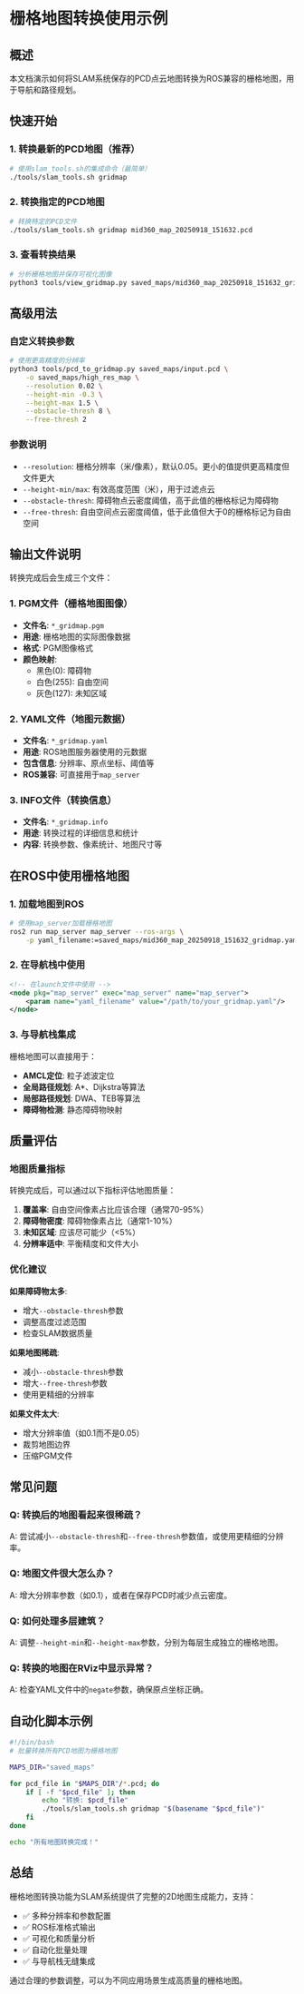 # 栅格地图转换使用示例

## 概述

本文档演示如何将SLAM系统保存的PCD点云地图转换为ROS兼容的栅格地图，用于导航和路径规划。

## 快速开始

### 1. 转换最新的PCD地图（推荐）

```bash
# 使用slam_tools.sh的集成命令（最简单）
./tools/slam_tools.sh gridmap
```

### 2. 转换指定的PCD地图

```bash
# 转换特定的PCD文件
./tools/slam_tools.sh gridmap mid360_map_20250918_151632.pcd
```

### 3. 查看转换结果

```bash
# 分析栅格地图并保存可视化图像
python3 tools/view_gridmap.py saved_maps/mid360_map_20250918_151632_gridmap.yaml --save-png
```

## 高级用法

### 自定义转换参数

```bash
# 使用更高精度的分辨率
python3 tools/pcd_to_gridmap.py saved_maps/input.pcd \
    -o saved_maps/high_res_map \
    --resolution 0.02 \
    --height-min -0.3 \
    --height-max 1.5 \
    --obstacle-thresh 8 \
    --free-thresh 2
```

### 参数说明

- `--resolution`: 栅格分辨率（米/像素），默认0.05。更小的值提供更高精度但文件更大
- `--height-min/max`: 有效高度范围（米），用于过滤点云
- `--obstacle-thresh`: 障碍物点云密度阈值，高于此值的栅格标记为障碍物
- `--free-thresh`: 自由空间点云密度阈值，低于此值但大于0的栅格标记为自由空间

## 输出文件说明

转换完成后会生成三个文件：

### 1. PGM文件（栅格地图图像）
- **文件名**: `*_gridmap.pgm`
- **用途**: 栅格地图的实际图像数据
- **格式**: PGM图像格式
- **颜色映射**:
  - 黑色(0): 障碍物
  - 白色(255): 自由空间
  - 灰色(127): 未知区域

### 2. YAML文件（地图元数据）
- **文件名**: `*_gridmap.yaml`
- **用途**: ROS地图服务器使用的元数据
- **包含信息**: 分辨率、原点坐标、阈值等
- **ROS兼容**: 可直接用于`map_server`

### 3. INFO文件（转换信息）
- **文件名**: `*_gridmap.info`
- **用途**: 转换过程的详细信息和统计
- **内容**: 转换参数、像素统计、地图尺寸等

## 在ROS中使用栅格地图

### 1. 加载地图到ROS

```bash
# 使用map_server加载栅格地图
ros2 run map_server map_server --ros-args \
    -p yaml_filename:=saved_maps/mid360_map_20250918_151632_gridmap.yaml
```

### 2. 在导航栈中使用

```xml
<!-- 在launch文件中使用 -->
<node pkg="map_server" exec="map_server" name="map_server">
    <param name="yaml_filename" value="/path/to/your_gridmap.yaml"/>
</node>
```

### 3. 与导航栈集成

栅格地图可以直接用于：
- **AMCL定位**: 粒子滤波定位
- **全局路径规划**: A*、Dijkstra等算法
- **局部路径规划**: DWA、TEB等算法
- **障碍物检测**: 静态障碍物映射

## 质量评估

### 地图质量指标

转换完成后，可以通过以下指标评估地图质量：

1. **覆盖率**: 自由空间像素占比应该合理（通常70-95%）
2. **障碍物密度**: 障碍物像素占比（通常1-10%）
3. **未知区域**: 应该尽可能少（<5%）
4. **分辨率适中**: 平衡精度和文件大小

### 优化建议

**如果障碍物太多**:
- 增大`--obstacle-thresh`参数
- 调整高度过滤范围
- 检查SLAM数据质量

**如果地图稀疏**:
- 减小`--obstacle-thresh`参数
- 增大`--free-thresh`参数
- 使用更精细的分辨率

**如果文件太大**:
- 增大分辨率值（如0.1而不是0.05）
- 裁剪地图边界
- 压缩PGM文件

## 常见问题

### Q: 转换后的地图看起来很稀疏？
A: 尝试减小`--obstacle-thresh`和`--free-thresh`参数值，或使用更精细的分辨率。

### Q: 地图文件很大怎么办？
A: 增大分辨率参数（如0.1），或者在保存PCD时减少点云密度。

### Q: 如何处理多层建筑？
A: 调整`--height-min`和`--height-max`参数，分别为每层生成独立的栅格地图。

### Q: 转换的地图在RViz中显示异常？
A: 检查YAML文件中的`negate`参数，确保原点坐标正确。

## 自动化脚本示例

```bash
#!/bin/bash
# 批量转换所有PCD地图为栅格地图

MAPS_DIR="saved_maps"

for pcd_file in "$MAPS_DIR"/*.pcd; do
    if [ -f "$pcd_file" ]; then
        echo "转换: $pcd_file"
        ./tools/slam_tools.sh gridmap "$(basename "$pcd_file")"
    fi
done

echo "所有地图转换完成！"
```

## 总结

栅格地图转换功能为SLAM系统提供了完整的2D地图生成能力，支持：
- ✅ 多种分辨率和参数配置
- ✅ ROS标准格式输出
- ✅ 可视化和质量分析
- ✅ 自动化批量处理
- ✅ 与导航栈无缝集成

通过合理的参数调整，可以为不同应用场景生成高质量的栅格地图。